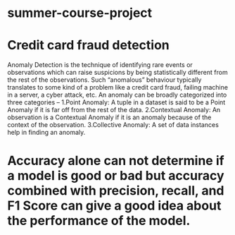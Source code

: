 # summer-course-project
# Credit card fraud detection

Anomaly Detection is the technique of identifying rare events or observations which can raise suspicions by being statistically different from the rest of the observations. Such “anomalous” behaviour typically translates to some kind of a problem like a credit card fraud, failing machine in a server, a cyber attack, etc.
An anomaly can be broadly categorized into three categories –
      1.Point Anomaly: A tuple in a dataset is said to be a Point Anomaly if it is far off from the rest of the data.
      2.Contextual Anomaly: An observation is a Contextual Anomaly if it is an anomaly because of the context of the observation.
      3.Collective Anomaly: A set of data instances help in finding an anomaly.
# Accuracy alone can not determine if a model is good or bad but accuracy combined with precision, recall, and F1 Score can give a good idea about the performance of the model.
                  
